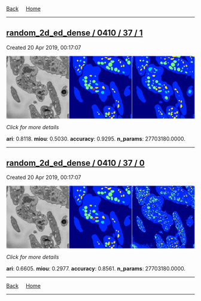 
[Back](..)&nbsp;&nbsp;&nbsp;&nbsp;&nbsp;[Home](https://leapmanlab.github.io/snapshots)

---

<div class="summary"><a href="1"><h2>random_2d_ed_dense / 0410 / 37 / 1</h2></a><p>Created 20 Apr 2019, 00:17:07
</p><a href="1"><img src="1/media/summary.png" align="center"></a><p>
<i>Click for more details</i>
</p></div>

**ari**: 0.8118. **miou**: 0.5030. **accuracy**: 0.9295. **n_params**: 27703180.0000. 

---

<div class="summary"><a href="0"><h2>random_2d_ed_dense / 0410 / 37 / 0</h2></a><p>Created 20 Apr 2019, 00:17:07
</p><a href="0"><img src="0/media/summary.png" align="center"></a><p>
<i>Click for more details</i>
</p></div>

**ari**: 0.6605. **miou**: 0.2977. **accuracy**: 0.8561. **n_params**: 27703180.0000. 

---

[Back](..)&nbsp;&nbsp;&nbsp;&nbsp;&nbsp;[Home](https://leapmanlab.github.io/snapshots)

---